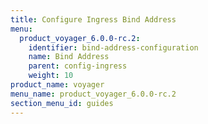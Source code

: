 ```yaml
---
title: Configure Ingress Bind Address
menu:
  product_voyager_6.0.0-rc.2:
    identifier: bind-address-configuration
    name: Bind Address
    parent: config-ingress
    weight: 10
product_name: voyager
menu_name: product_voyager_6.0.0-rc.2
section_menu_id: guides
---
```


